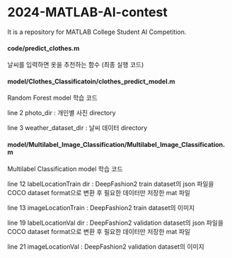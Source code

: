 # 2024-MATLAB-AI-contest
It is a repository for MATLAB College Student AI Competition.

#### code/predict_clothes.m
날씨를 입력하면 옷을 추천하는 함수 (최종 실행 코드)

#### model/Clothes_Classificatoin/clothes_predict_model.m 
Random Forest model 학습 코드

line 2 photo_dir : 개인별 사진 directory

line 3 weather_dataset_dir : 날씨 데이터 directory

#### model/Multilabel_Image_Classification/Multilabel_Image_Classification.m 
Multilabel Classification model 학습 코드 

line 12 labelLocationTrain dir : DeepFashion2 train dataset의 json 파일을 COCO dataset format으로 변환 후 필요한 데이터만 저장한 mat 파일

line 13 imageLocationTrain : DeepFashion2 train dataset의 이미지

line 19 labelLocationVal dir : DeepFashion2 validation dataset의 json 파일을 COCO dataset format으로 변환 후 필요한 데이터만 저장한 mat 파일
 
line 21 imageLocationVal : DeepFashion2 validation dataset의 이미지